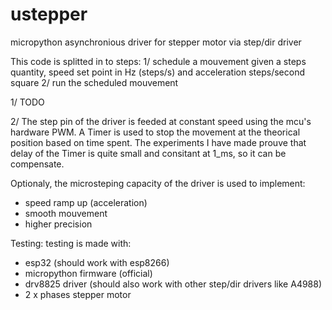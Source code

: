 # ustepper
micropython asynchronious driver for stepper motor via step/dir driver

This code is splitted in to steps:
1/ schedule a mouvement given a steps quantity, speed set point in Hz (steps/s) and acceleration steps/second square
2/ run the scheduled mouvement

1/ TODO

2/ The step pin of the driver is feeded at constant speed using the mcu's hardware PWM.
A Timer is used to stop the movement at the theorical position based on time spent.
The experiments I have made prouve that delay of the Timer is quite small and consitant at 1_ms, so it can be compensate.

Optionaly, the microsteping capacity of the driver is used to implement:
- speed ramp up (acceleration)
- smooth mouvement
- higher precision


Testing:
testing is made with:
- esp32 (should work with esp8266)
- micropython firmware (official)
- drv8825 driver (should also work with other step/dir drivers like A4988)
- 2 x phases stepper motor


